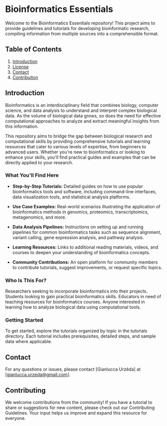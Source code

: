 # Bioinformatics Essentials

Welcome to the Bioinformatics Essentials repository! This project aims to provide guidelines and tutorials for developing bioinformatic research, compiling information from multiple sources into a comprehensible format.

## Table of Contents
1. [Introduction](#introduction)
2. [License](#license)
3. [Contact](#contact)
4. [Contribuiton](#contribution)

## **Introduction**
Bioinformatics is an interdisciplinary field that combines biology, computer science, and data analysis to understand and interpret complex biological data. As the volume of biological data grows, so does the need for effective computational approaches to analyze and extract meaningful insights from this information.

This repository aims to bridge the gap between biological research and computational skills by providing comprehensive tutorials and learning resources that cater to various levels of expertise, from beginners to advanced users. Whether you're new to bioinformatics or looking to enhance your skills, you'll find practical guides and examples that can be directly applied to your research.

### **What You'll Find Here**
- **Step-by-Step Tutorials:**
Detailed guides on how to use popular bioinformatics tools and software, including command-line interfaces, data visualization tools, and statistical analysis platforms.

- **Use Case Examples:**
Real-world scenarios illustrating the application of bioinformatics methods in genomics, proteomics, transcriptomics, metagenomics, and more.

- **Data Analysis Pipelines:**
Instructions on setting up and running pipelines for common bioinformatics tasks such as sequence alignment, variant calling, gene expression analysis, and pathway analysis.

- **Learning Resources:**
Links to additional reading materials, videos, and courses to deepen your understanding of bioinformatics concepts.

- **Community Contributions:**
An open platform for community members to contribute tutorials, suggest improvements, or request specific topics.

### **Who Is This For?**
Researchers seeking to incorporate bioinformatics into their projects.
Students looking to gain practical bioinformatics skills.
Educators in need of teaching resources for bioinformatics courses.
Anyone interested in learning how to analyze biological data using computational tools.

### **Getting Started**
To get started, explore the tutorials organized by topic in the tutorials directory. Each tutorial includes prerequisites, detailed steps, and sample data where applicable.

## **Contact**
For any questions or issues, please contact [Gianlucca Urzêda] at [gianlucca.urzeda@gmail.com].

## **Contributing**
We welcome contributions from the community! If you have a tutorial to share or suggestions for new content, please check out our Contributing Guidelines. Your input helps us improve and expand this resource for everyone.

